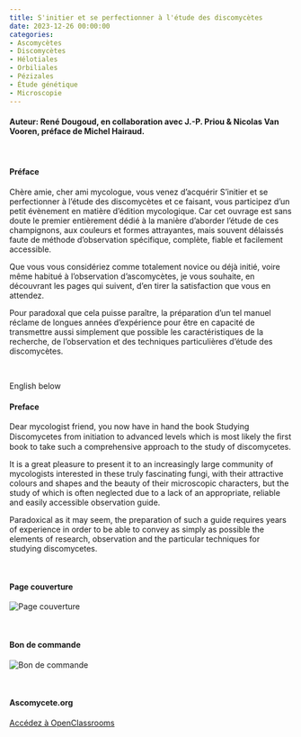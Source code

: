 ```yaml
---
title: S'initier et se perfectionner à l'étude des discomycètes
date: 2023-12-26 00:00:00
categories: 
- Ascomycètes
- Discomycètes
- Hélotiales
- Orbiliales
- Pézizales
- Étude génétique
- Microscopie
---
```



#### Auteur: René Dougoud, en collaboration avec J.-P. Priou & Nicolas Van Vooren, préface de Michel Hairaud.
<p>&nbsp; </p>


#### Préface
Chère amie, cher ami mycologue, vous venez d’acquérir S’initier et se perfectionner
à l’étude des discomycètes et ce faisant, vous participez d’un petit évènement en matière
d’édition mycologique. Car cet ouvrage est sans doute le premier entièrement dédié à la
manière d’aborder l’étude de ces champignons, aux couleurs et formes attrayantes, mais
souvent délaissés faute de méthode d’observation spécifique, complète, fiable et facilement
accessible.

Que vous vous considériez comme totalement novice ou déjà initié, voire même
habitué à l’observation d’ascomycètes, je vous souhaite, en découvrant les pages qui
suivent, d’en tirer la satisfaction que vous en attendez.

Pour paradoxal que cela puisse paraître, la préparation d’un tel manuel réclame de longues
années d’expérience pour être en capacité de transmettre aussi simplement que possible les
caractéristiques de la recherche, de l’observation et des techniques particulières d’étude des
discomycètes.
<p>&nbsp; </p>

English below


#### Preface
Dear mycologist friend, you now have in hand the book Studying Discomycetes from initiation to
advanced levels which is most likely the ﬁrst book to take such a comprehensive approach to the
study of discomycetes.

It is a great pleasure to present it to an increasingly large community of mycologists interested in
these truly fascinating fungi, with their attractive colours and shapes and the beauty of their
microscopic characters, but the study of which is often neglected due to a lack of an appropriate,
reliable and easily accessible observation guide.

Paradoxical as it may seem, the preparation of such a guide requires years of experience in order to
be able to convey as simply as possible the elements of research, observation and the particular
techniques for studying discomycetes.
<p>&nbsp; </p>


#### Page couverture
![Page couverture](https://live.staticflickr.com/65535/53419859826_310e07777e_n.jpg "Figure 1. Page couverture")
<p>&nbsp; </p>


#### Bon de commande
![Bon de commande](https://live.staticflickr.com/65535/53422072808_3c472507f8_n.jpg "Figure 2. Bon de commande")
<p>&nbsp; </p>

#### Ascomycete.org
<a href="https://ascomycete.org/">Accédez à OpenClassrooms</a>

